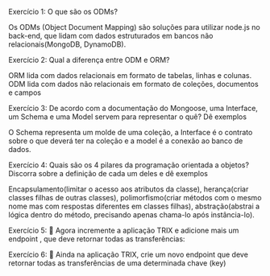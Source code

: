 Exercício 1:
O que são os ODMs?

Os ODMs (Object Document Mapping) são soluções para utilizar node.js no back-end, que lidam com dados estruturados em bancos não relacionais(MongoDB, DynamoDB).

Exercício 2:
Qual a diferença entre ODM e ORM?

ORM lida com dados relacionais em formato de tabelas, linhas e colunas.
ODM lida com dados não relacionais em formato de coleções, documentos e campos

Exercício 3:
De acordo com a documentação do Mongoose, uma Interface, um Schema e uma Model servem para representar o quê? Dê exemplos

O Schema representa um molde de uma coleção, a Interface é o contrato sobre o que deverá ter na coleção e a model é a conexão ao banco de dados.

Exercício 4:
Quais são os 4 pilares da programação orientada a objetos? Discorra sobre a definição de cada um deles e dê exemplos

Encapsulamento(limitar o acesso aos atributos da classe), herança(criar classes filhas de outras classes), polimorfismo(criar métodos com o mesmo nome mas com respostas diferentes em classes filhas), abstração(abstrai a lógica dentro do método, precisando apenas chama-lo após instância-lo).

Exercício 5: 🚀
Agora incremente a aplicação TRIX e adicione mais um endpoint , que deve retornar todas as transferências:

Exercício 6: 🚀
Ainda na aplicação TRIX, crie um novo endpoint que deve retornar todas as transferências de uma determinada chave (key)
